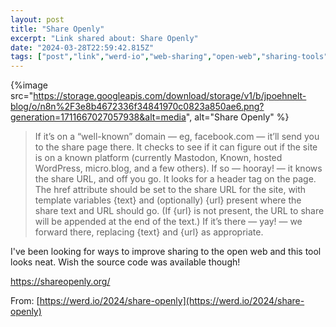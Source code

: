 ```yaml
---
layout: post
title: "Share Openly"
excerpt: "Link shared about: Share Openly"
date: "2024-03-28T22:59:42.815Z"
tags: ["post","link","werd-io","web-sharing","open-web","sharing-tools","share-openly"]
---
```


{%image src="https://storage.googleapis.com/download/storage/v1/b/jpoehnelt-blog/o/n8n%2F3e8b4672336f34841970c0823a850ae6.png?generation=1711667027057938&alt=media", alt="Share Openly" %}

> If it’s on a “well-known” domain — eg, facebook.com — it’ll send you to the share page there.
It checks to see if it can figure out if the site is on a known platform (currently Mastodon, Known, hosted WordPress, micro.blog, and a few others). If so — hooray! — it knows the share URL, and off you go.
It looks for a <link rel=“share-url”> header tag on the page. The href attribute should be set to the share URL for the site, with template variables {text} and (optionally) {url} present where the share text and URL should go. (If {url} is not present, the URL to share will be appended at the end of the text.) If it’s there — yay! — we forward there, replacing {text} and {url} as appropriate.

I've been looking for ways to improve sharing to the open web and this tool looks neat. Wish the source code was available though!

https://shareopenly.org/

From: [https://werd.io/2024/share-openly](https://werd.io/2024/share-openly)